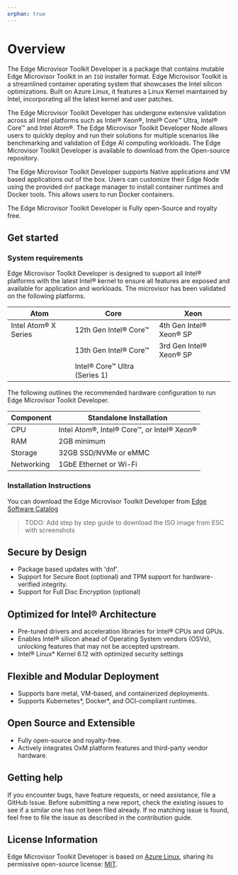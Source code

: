 ```yaml
---
orphan: true
---
```

# Overview

The Edge Microvisor Toolkit Developer is a package that contains mutable Edge Microvisor Toolkit in an `ISO` installer format. Edge Microvisor Toolkit is a streamlined container operating system that showcases the Intel silicon optimizations. Built on Azure Linux, it features a Linux Kernel maintained by
Intel, incorporating all the latest kernel and user patches.

The Edge Microvisor Toolkit Developer has undergone extensive validation across
all Intel platforms such as Intel® Xeon®, Intel® Core™ Ultra, Intel® Core™ and Intel
Atom®. The Edge Microvisor Toolkit Developer Node allows users to quickly deploy
and run their solutions for multiple scenarios like benchmarking and validation
of Edge AI computing workloads. The Edge Microvisor Toolkit Developer is
available to download from the Open-source repository.

The Edge Microvisor Toolkit Developer supports Native applications and VM based applications out of the box. Users can customize their Edge Node using the
provided `dnf` package manager to install container runtimes and Docker tools.
This allows users to run Docker containers.

The Edge Microvisor Toolkit Developer is Fully open-Source and royalty free.

## Get started

### System requirements

Edge Microvisor Toolkit Developer is designed to support all Intel® platforms
with the latest Intel® kernel to ensure all features are exposed and available
for application and workloads. The microvisor has been validated on the
following platforms.

|      Atom             |               Core            |      Xeon      |
| ----------------------| ----------------------------- | -------------- |
| Intel Atom® X Series | 12th Gen Intel® Core™         | 4th Gen Intel® Xeon® SP |
|                       | 13th Gen Intel® Core™         | 3rd Gen Intel® Xeon® SP |
|                       | Intel® Core™ Ultra (Series 1) |                |

The following outlines the recommended hardware configuration to run Edge
Microvisor Toolkit Developer.

| Component    | Standalone Installation    |
|--------------|----------------------------|
| CPU          | Intel Atom®, Intel® Core™, or Intel® Xeon® |
| RAM          | 2GB minimum                |
| Storage      | 32GB SSD/NVMe or eMMC      |
| Networking   | 1GbE Ethernet or Wi-Fi     |

### Installation Instructions

You can download the Edge Microvisor Toolkit Developer from [Edge Software Catalog](https://edgesoftwarecatalog.intel.com/)

> TODO: Add step by step guide to download the ISO image from ESC with screenshots

## Secure by Design

- Package based updates with 'dnf'.
- Support for Secure Boot (optional) and TPM support for hardware-verified integrity.
- Support for Full Disc Encryption (optional)

## Optimized for Intel® Architecture

- Pre-tuned drivers and acceleration libraries for Intel® CPUs and GPUs.
- Enables Intel® silicon ahead of Operating System vendors (OSVs), unlocking
features that may not be accepted upstream.
- Intel® Linux* Kernel 6.12 with optimized security settings

## Flexible and Modular Deployment

- Supports bare metal, VM-based, and containerized deployments.
- Supports Kubernetes*, Docker*, and OCI-compliant runtimes.

## Open Source and Extensible

- Fully open-source and royalty-free.
- Actively integrates OxM platform features and third-party vendor hardware.

## Getting help

If you encounter bugs, have feature requests, or need assistance, file a GitHub Issue. Before submitting a new report, check the existing issues to see if a
similar one has not been filed already. If no matching issue is found, feel free
to file the issue as described in the contribution guide.

## License Information

Edge Microvisor Toolkit Developer is based on [Azure Linux](https://github.com/microsoft/azurelinux), sharing its permissive open-source license:
[MIT](https://github.com/microsoft/azurelinux/blob/3.0/LICENSE).
